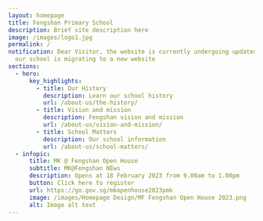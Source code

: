```yaml
---
layout: homepage
title: Fengshan Primary School
description: Brief site description here
image: /images/logo1.jpg
permalink: /
notification: Dear Visitor, the website is currently undergoing updates and as
  our school is migrating to a new website
sections:
  - hero:
      key_highlights:
        - title: Our History
          description: Learn our school history
          url: /about-us/the-history/
        - title: Vision and mission
          description: Fengshan vision and mission
          url: /about-us/vision-and-mission/
        - title: School Matters
          description: Our school information
          url: /about-us/school-matters/
  - infopic:
      title: MK @ Fengshan Open House
      subtitle: MK@Fengshan NEws
      description: Opens at 18 February 2023 from 9.00am to 1.00pm
      button: Click here to register
      url: https://go.gov.sg/mkopenhouse2023pmk
      image: /images/Homepage Design/MF Fengshan Open House 2023.png
      alt: Image alt text
---
```

